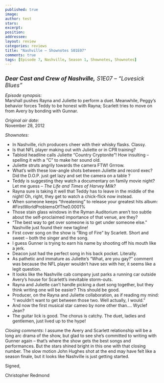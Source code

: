 ```yaml
---
published: true
image:
author: test 
stars: 
excerpt: 
position: 
addressee: 
layout: review
categories: reviews
title: "Nashville — Shownotes S01E07"
comments: true
tags: [Episode 7, Nashville, Season 1, Shownotes, Shownotes]
---
```

<div><p><span class="full-image-block ssNonEditable"><a href="/letters/2012/12/3/nashville-shownotes-s01e07.html"><img src="http://static.squarespace.com/static/5005f6bcc4aa41161b33e89e/5329cf1fe4b07c068ebf74de/5329cf1fe4b07c068ebf7754/1354559580063/Nashville%20S1E07.jpg" alt="" /></a></span></p>
<p><span style="font-size:130%;"><strong><em>Dear Cast and Crew of Nashville,</em></strong><em> S1E07 &ndash; &ldquo;Lovesick Blues&rdquo;</em></span></p>
<p><em>Episode synopsis:</em><br />Marshall pushes Rayna and Juliette to perform a duet. Meanwhile, Peggy&#8217;s behavior forces Teddy to be honest with Rayna; Scarlett tries to move on from Avery by bonding with Gunnar.</p>
<p><em>Original air date:</em><br />November 28, 2012</p>
<p><em>Shownotes:</em></p>
<ul>
<li>In Nashville, rich producers cheer with their whisky flasks. Classy. </li>
<li>Is that NFL player making out with Juliette or in CPR training? </li>
<li>Tabloid headline calls Juliette &ldquo;Country Cryptonite&rdquo;! How insulting &ndash; spelling it with a &ldquo;C&rdquo; to make her sound old.</li>
<li>Juliette struts angrily towards the camera FTW! Grrrow.</li>
<li>What&rsquo;s with these low-angle shots between Juliette and record exec?&nbsp; Did the D.O.P. just get lazy and set the camera on a table ?</li>
<li>Teddy is suggesting they watch a documentary on family movie night? Let me guess &ndash; <em>The Life and Times of Harvey Milk</em>?</li>
<li>Rayna sure is taking it well that Teddy has to leave in the middle of the night! Oh, right, they get to watch a chick-flick now instead. </li>
<li>When someone keeps &ldquo;threatening&rdquo; to release your greatest hits album: #FirstWorldProblemsOfThe0.0001%</li>
<li>Those stain glass windows in the Ryman Auditorium aren&rsquo;t too subtle about the self-proclaimed importance of that venue, are they?</li>
<li>&ldquo;The best way to get over someone is to get under someone else.&rdquo; Nashville just found their new tagline!</li>
<li>First cover song on the show is &ldquo;Ring of Fire&rdquo; by Scarlett. Short and sweet &ndash; both the singer and the song.</li>
<li>I guess Gunner is trying to earn his name by shooting off his mouth like a jerk.</li>
<li>Deacon just had the perfect song in his back pocket. Literally. </li>
<li>As pathetic and immature as Juliette&rsquo;s &ldquo;What, are you gay?&rdquo; comment was because the NFL player wouldn&rsquo;t have sex with her, it seems like a legit question.</li>
<li>It looks like the Nashville cab company just parks a running car outside Avery&rsquo;s house for Scarlett&rsquo;s inevitable storm-outs.</li>
<li>Rayna and Juliette can&rsquo;t handle picking a duet song together, but they think writing one will be easier? This should be good.</li>
<li>Producer, on the Rayna and Juliette collaboration, as if reading my mind: &ldquo;I wouldn&rsquo;t want to get between those two. Well actually, I would.&rdquo;</li>
<li>And now the first musical star cameo by none other than&hellip;. Wyclef Jean? </li>
<li>The guitar lick is good. The chorus is catchy. The duet, ladies and gentlemen, just lived up to the hype!</li>
</ul>
<p><em>Closing comments</em>: I assume the Avery and Scarlett relationship will be a long arc drama of the show, but glad to see she&rsquo;s committed to writing with Gunner again &ndash; that&rsquo;s where the show gets the best songs and performances. But the stars shined bright in this one with that closing number. The slow motion John Hughes shot at the end may have felt like a season finale, but it looks like Nashville is just getting started.</p>
<p>Signed,</p>
<p>Christopher Redmond</p></div>
